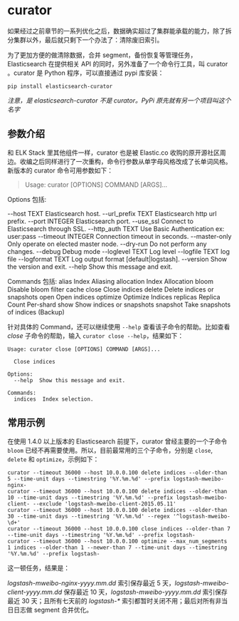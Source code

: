 # curator

如果经过之前章节的一系列优化之后，数据确实超过了集群能承载的能力，除了拆分集群以外，最后就只剩下一个办法了：清除废旧索引。

为了更加方便的做清除数据，合并 segment，备份恢复等管理任务，Elasticsearch 在提供相关 API 的同时，另外准备了一个命令行工具，叫 curator 。curator 是 Python 程序，可以直接通过 pypi 库安装：

```
pip install elasticsearch-curator
```

*注意，是 elasticsearch-curator 不是 curator。PyPi 原先就有另一个项目叫这个名字*

## 参数介绍

和 ELK Stack 里其他组件一样，curator 也是被 Elastic.co 收购的原开源社区周边。收编之后同样进行了一次重构，命令行参数从单字母风格改成了长单词风格。新版本的 curator 命令可用参数如下：

> Usage: curator [OPTIONS] COMMAND [ARGS]...

Options 包括:

  --host TEXT        Elasticsearch host.
  --url_prefix TEXT  Elasticsearch http url prefix.
  --port INTEGER     Elasticsearch port.
  --use_ssl          Connect to Elasticsearch through SSL.
  --http_auth TEXT   Use Basic Authentication ex: user:pass
  --timeout INTEGER  Connection timeout in seconds.
  --master-only      Only operate on elected master node.
  --dry-run          Do not perform any changes.
  --debug            Debug mode
  --loglevel TEXT    Log level
  --logfile TEXT     log file
  --logformat TEXT   Log output format [default|logstash].
  --version          Show the version and exit.
  --help             Show this message and exit.

Commands 包括:
  alias       Index Aliasing
  allocation  Index Allocation
  bloom       Disable bloom filter cache
  close       Close indices
  delete      Delete indices or snapshots
  open        Open indices
  optimize    Optimize Indices
  replicas    Replica Count Per-shard
  show        Show indices or snapshots
  snapshot    Take snapshots of indices (Backup)

针对具体的 Command，还可以继续使用 `--help` 查看该子命令的帮助。比如查看 *close* 子命令的帮助，输入 `curator close --help`，结果如下：

```
Usage: curator close [OPTIONS] COMMAND [ARGS]...

  Close indices

Options:
  --help  Show this message and exit.

Commands:
  indices  Index selection.
```

## 常用示例

在使用 1.4.0 以上版本的 Elasticsearch 前提下，curator 曾经主要的一个子命令 `bloom` 已经不再需要使用。所以，目前最常用的三个子命令，分别是 `close`, `delete` 和 `optimize`，示例如下：

```
curator --timeout 36000 --host 10.0.0.100 delete indices --older-than 5 --time-unit days --timestring '%Y.%m.%d' --prefix logstash-mweibo-nginx-
curator --timeout 36000 --host 10.0.0.100 delete indices --older-than 10 --time-unit days --timestring '%Y.%m.%d' --prefix logstash-mweibo-client- --exclude 'logstash-mweibo-client-2015.05.11'
curator --timeout 36000 --host 10.0.0.100 delete indices --older-than 30 --time-unit days --timestring '%Y.%m.%d' --regex '^logstash-mweibo-\d+'
curator --timeout 36000 --host 10.0.0.100 close indices --older-than 7 --time-unit days --timestring '%Y.%m.%d' --prefix logstash-
curator --timeout 36000 --host 10.0.0.100 optimize --max_num_segments 1 indices --older-than 1 --newer-than 7 --time-unit days --timestring '%Y.%m.%d' --prefix logstash-
```

这一顿任务，结果是：

*logstash-mweibo-nginx-yyyy.mm.dd* 索引保存最近 5 天，*logstash-mweibo-client-yyyy.mm.dd* 保存最近 10 天，*logstash-mweibo-yyyy.mm.dd* 索引保存最近 30 天；且所有七天前的 *logstash-\** 索引都暂时关闭不用；最后对所有非当日日志做 segment 合并优化。
